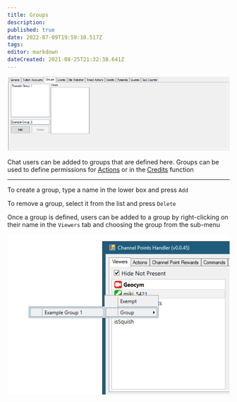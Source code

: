 ```yaml
---
title: Groups
description: 
published: true
date: 2022-07-09T19:59:10.517Z
tags: 
editor: markdown
dateCreated: 2021-08-25T21:32:38.641Z
---
```


![Groups Settings](/119617669-f7fd2180-bdf9-11eb-9908-bdb8aafcf70c.png)

Chat users can be added to groups that are defined here.
Groups can be used to define permissions for [Actions](/Actions) or in the [Credits](/Settings/Credits) function

***

To create a group, type a name in the lower box and press `Add`

To remove a group, select it from the list and press `Delete`

Once a group is defined, users can be added to a group by right-clicking on their name in the `Viewers` tab and choosing the group from the sub-menu


![Add-to-Group](/119618772-2d563f00-bdfb-11eb-8850-40685d981ac2.png)